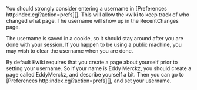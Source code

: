 You should strongly consider entering a username in [Preferences http:index.cgi?action=prefs][]. This will allow the kwiki to keep track of who changed what page. The username will show up in the RecentChanges page.

The username is saved in a cookie, so it should stay around after you are done with your session. If you happen to be using a public machine, you may wish to clear the username when you are done.

By default Kwiki requires that you create a page about yourself prior to setting your username. So if your name is Eddy Merckz, you should create a page called EddyMerckz, and describe yourself a bit. Then you can go to [Preferences http:index.cgi?action=prefs][], and set your username.
